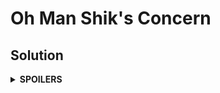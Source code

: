 # Oh Man Shik's Concern

## Solution
<details>
<summary><b>SPOILERS</b></summary>

Modify the **Bellman-Ford-Moore** algorithm.

1. Set all vertice values to MIN. (`std::numeric_limits<long long>::min()`)
2. Starting from the source vertex, loop all edges for `N-1` times to find the maximum money of every vertex.
3. If the destination vertex value is the MIN, it cannot be reached from the source vertex. Therefore, print "gg". If it has some other value, go to the next step.
4. Loop all the edges for `N-1` times to find the vertices that updates the maximum money. If a vertex updates its value even after Step 2, it means it is in a positive cycle. Mark the destination as maximum. (`std::numeric_limits<long long>::max()`)
5. Find if the destination vertex value becomes the maximum.

</details>
